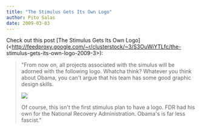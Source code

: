 ```yaml
---
title: "The Stimulus Gets Its Own Logo"
author: Pito Salas
date: 2009-03-03
---
```




Check out this post [The Stimulus Gets Its Own
Logo](<http://feedproxy.google.com/~r/clusterstock/~3/S3OuWiYTLfc/the-
stimulus-gets-its-own-logo-2009-3>):

> "From now on, all projects associated with the simulus will be adorned with
> the following logo. Whatcha think? Whatever you think about Obama, you can't
> argue that his team has some good graphic design skills.
>
>
> ![](http://static.10gen.com/www.businessinsider.com/~~/f?id=49ada8cf14b9b9ea009002ee)
>
> Of course, this isn't the first stimulus plan to have a logo. FDR had his
> own for the National Recovery Administration. Obama's is far less fascist."


